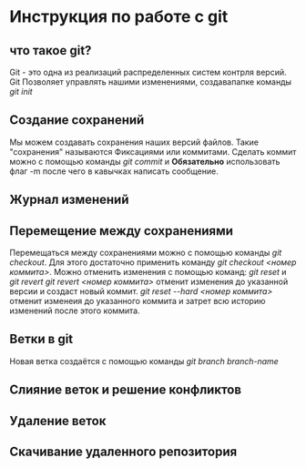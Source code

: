 # Инструкция по работе с git

## что такое git?
Git - это одна из реализаций распределенных систем контрля версий. Git Позволяет управлять нашими изменениями, создавапапке команды *git init*

## Создание сохранений

Мы можем создавать сохранения наших версий файлов. Такие "сохранения" называются Фиксациями или коммитами. Cделать коммит можно с помощью команды *git commit* и **Обязательно** использовать флаг -m после чего в кавычках написать сообщение.

## Журнал изменений

## Перемещение между сохранениями
Перемещаться между сохранениями можно с помощью команды *git checkout*. Для этого достаточно применить команду *git checkout <номер коммита>*. 
Можно отменить изменения с помощью команд:
*git reset* и *git revert*
*git revert <номер коммита>* отменит изменения до указанной версии и создаст новый коммит.
*git reset --hard <номер коммита>* отменит изменеия до указанного коммита и затрет всю историю изменений после этого коммита. 

## Ветки в git
Новая ветка создаётся с помощью команды *git branch branch-name*

## Слияние веток и решение конфликтов

## Удаление веток

## Скачивание удаленного репозитория
